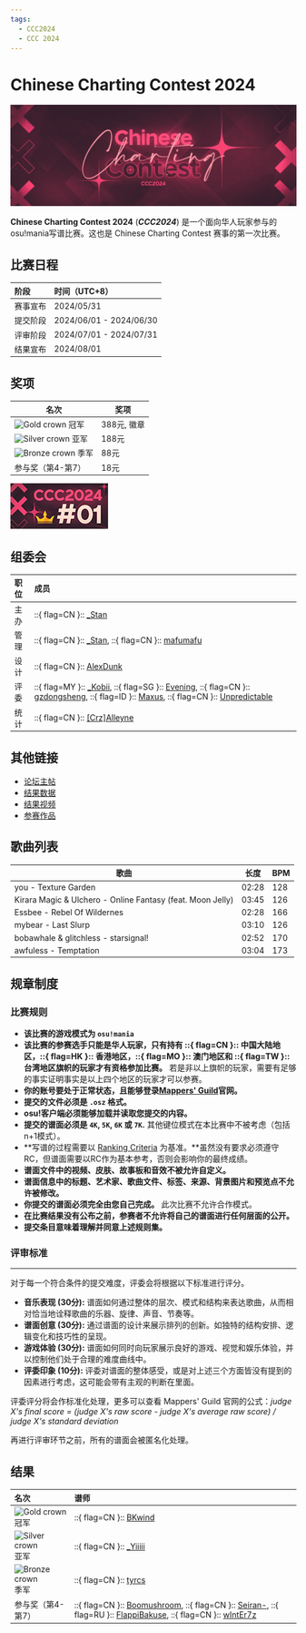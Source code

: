 ```yaml
---
tags:
  - CCC2024
  - CCC 2024
---
```


# Chinese Charting Contest 2024

![CCC2024 banner](img/banner.jpg)

**Chinese Charting Contest 2024** (***CCC2024***) 是一个面向华人玩家参与的osu!mania写谱比赛。这也是 Chinese Charting Contest 赛事的第一次比赛。

## 比赛日程

| 阶段 | 时间（UTC+8） |
| :-- | :-- |
| 赛事宣布 | 2024/05/31 |
| 提交阶段 | 2024/06/01 - 2024/06/30 |
| 评审阶段 | 2024/07/01 - 2024/07/31 |
| 结果宣布 | 2024/08/01 |

## 奖项

| 名次	| 奖项 |
| -------	| -------- |
| ![Gold crown](/wiki/shared/crown-gold.png "1st place") 冠军 | 388元, 徽章 |
| ![Silver crown](/wiki/shared/crown-silver.png "2nd place") 亚军 | 188元 |
| ![Bronze crown](/wiki/shared/crown-bronze.png "3rd place") 季军 | 88元 |
| 参与奖（第4-第7） | 18元 |

![CCC2024 badge](img/winner_badge.png)

## 组委会

| 职位 | 成员 |
| :-- | :-------- |
| 主办 | ::{ flag=CN }:: [_Stan](https://osu.ppy.sh/users/1653229) |
| 管理 | ::{ flag=CN }:: [_Stan](https://osu.ppy.sh/users/1653229), ::{ flag=CN }:: [mafumafu](https://osu.ppy.sh/users/3076909) |
| 设计 | ::{ flag=CN }:: [AlexDunk](https://osu.ppy.sh/users/9194799) |
| 评委 | ::{ flag=MY }:: [_Kobii](https://osu.ppy.sh/users/6209713), ::{ flag=SG }:: [Evening](https://osu.ppy.sh/users/2193881), ::{ flag=CN }:: [gzdongsheng](https://osu.ppy.sh/users/8660315), ::{ flag=ID }:: [Maxus](https://osu.ppy.sh/users/4335785), ::{ flag=CN }:: [Unpredictable](https://osu.ppy.sh/users/7560872)|
| 统计 | ::{ flag=CN }:: [[Crz]Alleyne](https://osu.ppy.sh/users/11279273) |

## 其他链接

- [论坛主帖](https://osu.ppy.sh/community/forums/topics/1928815)
- [结果数据](https://mappersguild.com/contests/results?contest=66026a8aa8c1495bcfbd23ea)
- [结果视频](https://www.bilibili.com/video/BV1ZFv4enEiY/)
- [参赛作品](https://drive.google.com/file/d/1IKg5NHqRxiqNuqAFSiq8rDMO-ADarGZX/view?usp=sharing)

## 歌曲列表

| 歌曲 | 长度 | BPM |
| ---- | ------ | --- |
| you - Texture Garden | 02:28 | 128 |
| Kirara Magic & Ulchero - Online Fantasy (feat. Moon Jelly) | 03:45 | 126 |
| Essbee - Rebel Of Wildernes | 02:28 | 166 |
| mybear - Last Slurp | 03:10 | 126 |
| bobawhale & glitchless - starsignal! | 02:52 | 170 |
| awfuless - Temptation |  03:04 | 173 |

## 规章制度
### 比赛规则

- **该比赛的游戏模式为 `osu!mania`**
- **该比赛的参赛选手只能是华人玩家，只有持有 ::{ flag=CN }:: 中国大陆地区，::{ flag=HK }:: 香港地区，::{ flag=MO }:: 澳门地区和 ::{ flag=TW }:: 台湾地区旗帜的玩家才有资格参加比赛。** 若是非以上旗帜的玩家，需要有足够的事实证明事实是以上四个地区的玩家才可以参赛。
- **你的账号要处于正常状态，且能够登录[Mappers' Guild](https://mappersguild.com)官网。**
- **提交的文件必须是 `.osz` 格式。**
- **osu!客户端必须能够加载并读取您提交的内容。**
- **提交的谱面必须是 `4K`, `5K`, `6K` 或 `7K`.** 其他键位模式在本比赛中不被考虑（包括n+1模式）。
- **写谱的过程需要以 [Ranking Criteria](https://osu.ppy.sh/wiki/en/Ranking_criteria/osu%21mania) 为基准。**虽然没有要求必须遵守RC，但谱面需要以RC作为基本参考，否则会影响你的最终成绩。
- **谱面文件中的视频、皮肤、故事板和音效不被允许自定义。**
- **谱面信息中的标题、艺术家、歌曲文件、标签、来源、背景图片和预览点不允许被修改。**
- **你提交的谱面必须完全由您自己完成。** 此次比赛不允许合作模式。
- **在比赛结果没有公布之前，参赛者不允许将自己的谱面进行任何层面的公开。** 
- **提交条目意味着理解并同意上述规则集。**

### 评审标准
---
对于每一个符合条件的提交难度，评委会将根据以下标准进行评分。

- **音乐表现 (30分):** 谱面如何通过整体的层次、模式和结构来表达歌曲，从而相对恰当地诠释歌曲的乐器、旋律、声音、节奏等。
- **谱面创意 (30分):** 通过谱面的设计来展示排列的创新。如独特的结构安排、逻辑变化和技巧性的呈现。
- **游戏体验 (30分):** 谱面如何同时向玩家展示良好的游戏、视觉和娱乐体验，并以控制他们处于合理的难度曲线中。
- **评委印象 (10分):** 评委对谱面的整体感受，或是对上述三个方面皆没有提到的因素进行考虑，这可能会带有主观的判断在里面。

评委评分将会作标准化处理，更多可以查看 Mappers' Guild 官网的公式：*judge X's final score = (judge X's raw score - judge X's average raw score) / judge X's standard deviation*

再进行评审环节之前，所有的谱面会被匿名化处理。

## 结果

| 名次 | 谱师 |
| :---- | :----- |
| ![Gold crown](/wiki/shared/crown-gold.png "1st place") 冠军 |::{ flag=CN }:: [BKwind](https://osu.ppy.sh/users/8900975)|
| ![Silver crown](/wiki/shared/crown-silver.png "2nd place") 亚军 |::{ flag=CN }:: [\_Yiiiii](https://osu.ppy.sh/users/6066359)|
| ![Bronze crown](/wiki/shared/crown-bronze.png "3rd place") 季军 |::{ flag=CN }:: [tyrcs](https://osu.ppy.sh/users/13026904)|
| 参与奖（第4-第7） |::{ flag=CN }:: [Boomushroom](https://osu.ppy.sh/users/10588550), ::{ flag=CN }:: [Seiran-](https://osu.ppy.sh/users/14351534), ::{ flag=RU }:: [FlappiBakuse](https://osu.ppy.sh/users/11724295), ::{ flag=CN }:: [wIntEr7z](https://osu.ppy.sh/users/16509588)|
